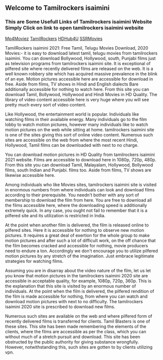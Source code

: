 ## Welcome to Tamilrockers isaimini
### This are Some Usefull Links of Tamilrockers isaimini Website Simply Click on link to open tamilrockers isaimini website


[Mp4Moviez](https://www.krushiyojana.in/2021/09/mp4moviez-2021-bollywood-and-hollywood.html)
[TamilRockers](https://www.krushiyojana.in/2021/08/isaimini-tamilrockers-2021-2020-tamil.html)
[HDHub4U](https://www.krushiyojana.in/2021/10/hdhub4u-nit-free-movies-download-ltd.html)
[SSRMovies](https://www.krushiyojana.in/2021/10/ssr-movies.html)

TamilRockers isaimini 2021: Free Tamil, Telugu Movies Download, 2020 Movies:- it is easy to download latest tamil, telugu movies from tamilrockers isaimini. You can download Bollywood, Hollywood, south, Punjabi films just as television programs from tamilrockers isaimini site. It is exceptional of pilfered site where recently delivered films are released on the web. It is a well known robbery site which has acquired massive prevalence in the blink of an eye. Motion pictures accessible here are accessible for download in free. Aside from films, TV shows in Hindi and English dialects Bare additionally accessible for nothing to watch here. From this site you can download Tamil, Bollywood, Hollywood and Hindi Movies in HD Quality. The library of video content accessible here is very huge where you will see pretty much every sort of video content.

Like Hollywood, the entertainment world is popular. Individuals like watching films in their available energy. Many individuals go to the film lobby to watch motion pictures, however many individuals like to watch motion pictures on the web while sitting at home. tamilrockers isaimini site is one of the sites giving this sort of online video content. Numerous such sites are accessible on the web from where the most recent Hindi, Hollywood, Tamil films can be downloaded with next to no charge. 

You can download motion pictures in HD Quality from tamilrockers isaimini 2021 website. Films are accessible to download here in 1080p, 720p, 480p. From this site you can download Tamil, Malayalam, Hollywood, Bollywood films, south Indian and Punjabi. films too. Aside from films, TV shows are likewise accessible here. 

Among individuals who like Movies sites, tamilrockers isaimini site is visited in enormous numbers from where individuals can look and download films according to their prerequisite. You needn't bother with any sort of membership to download the film from here. You are free to download all the films accessible here, where the downloading speed is additionally extremely quick. In any case, you ought not fail to remember that it is a pilfered site and its utilization is restricted in India. 

At the point when another film is delivered, the film is released online to pilfered sites. Here it is accessible for nothing to observe new motion pictures. It requires a great deal of exertion for the whole group to make motion pictures and after such a lot of difficult work, on the off chance that the film becomes cracked and accessible for nothing, movie producers need to endure a ton. Accordingly we don't encourage you to utilize pilfered motion pictures by any stretch of the imagination. Just embrace legitimate strategies for watching films. 

Assuming you are in disarray about the video nature of the film, let us let you know that motion pictures in the tamilrockers isaimini 2020 site are accessible in acceptable quality, for example, 1080p, 720p, 360p. This is the explanation that this site is visited by an enormous number of individuals. At the point when the film is delivered, the pilfered rendition of the film is made accessible for nothing, from where you can watch and download motion pictures with next to no difficulty. The tamilrockers isaimini 2020 site is prescribed to download new films.

Numerous such sites are available on the web and where pilfered form of recently delivered films is transferred for clients. Tamil Blasters is one of these sites. This site has been made remembering the elements of the clients, where the films are accessible as per the class, which you can without much of a stretch pursuit and download. This site has been obstructed by the public authority for giving substance wrongfully. However, notwithstanding this, such sites are gotten to by clients utilizing vpn.
